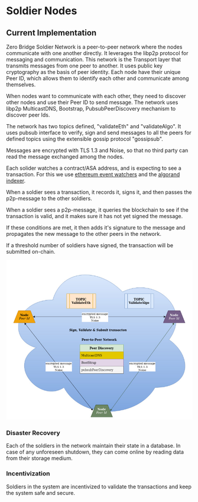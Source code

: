 # Soldier Nodes

## Current Implementation

Zero Bridge Soldier Network is a peer-to-peer network where the nodes communicate with one another directly. It leverages the libp2p protocol for messaging and communication. This network is the Transport layer that transmits messages from one peer to another. It uses public key cryptography as the basis of peer identity. Each node have their unique Peer ID, which allows them to identify each other and communicate among themselves.

When nodes want to communicate with each other, they need to discover other nodes and use their Peer ID to send message. The network uses libp2p MulticastDNS, Bootstrap, PubsubPeerDiscovery mechanism to discover peer Ids.

The network has two topics defined, "validateEth" and "validateAlgo". It uses pubsub interface to verify, sign and send messages to all the peers for defined topics using the extensible gossip protocol "gossipsub".

Messages are encrypted with TLS 1.3 and Noise, so that no third party can read the message exchanged among the nodes.

Each solider watches a contract/ASA address, and is expecting to see a transaction. For this we use [ethereum event watchers](https://web3js.readthedocs.io/en/v1.3.4/web3-eth-contract.html#contract-events) and the [algorand indexer](https://developer.algorand.org/docs/rest-apis/indexer/).

When a soldier sees a transaction, it records it, signs it, and then passes the p2p-message to the other soldiers.

When a soldier sees a p2p-message, it queries the blockchain to see if the transaction is valid, and it makes sure it has not yet signed the message.

If these conditions are met, it then adds it's signature to the message and propagates the new message to the other peers in the network.

If a threshold number of soldiers have signed, the transaction will be submitted on-chain.

![](../.gitbook/assets/8.soldier-network.jpg)

### Disaster Recovery

Each of the soldiers in the network maintain their state in a database. In case of any unforeseen shutdown, they can come online by reading data from their storage medium.

### Incentivization

Soldiers in the system are incentivized to validate the transactions and keep the system safe and secure.

